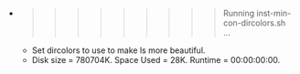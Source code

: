 * >>>>>>>>> Running inst-min-con-dircolors.sh ...
  * Set dircolors to use  to make ls more beautiful.
  * Disk size = 780704K. Space Used = 28K. Runtime = 00:00:00:00.
